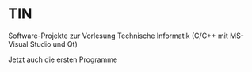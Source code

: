 # TIN
Software-Projekte zur Vorlesung Technische Informatik (C/C++ mit MS-Visual Studio und Qt)

Jetzt auch die ersten Programme
